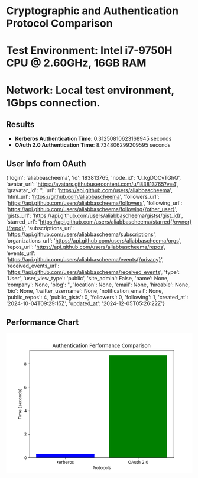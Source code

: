 
# Cryptographic and Authentication Protocol Comparison
# Test Environment: Intel i7-9750H CPU @ 2.60GHz, 16GB RAM
# Network: Local test environment, 1Gbps connection.

## Results
- **Kerberos Authentication Time**: 0.31250810623168945 seconds
- **OAuth 2.0 Authentication Time**: 8.734806299209595 seconds

## User Info from OAuth
{'login': 'aliabbascheema', 'id': 183813765, 'node_id': 'U_kgDOCvTGhQ', 'avatar_url': 'https://avatars.githubusercontent.com/u/183813765?v=4', 'gravatar_id': '', 'url': 'https://api.github.com/users/aliabbascheema', 'html_url': 'https://github.com/aliabbascheema', 'followers_url': 'https://api.github.com/users/aliabbascheema/followers', 'following_url': 'https://api.github.com/users/aliabbascheema/following{/other_user}', 'gists_url': 'https://api.github.com/users/aliabbascheema/gists{/gist_id}', 'starred_url': 'https://api.github.com/users/aliabbascheema/starred{/owner}{/repo}', 'subscriptions_url': 'https://api.github.com/users/aliabbascheema/subscriptions', 'organizations_url': 'https://api.github.com/users/aliabbascheema/orgs', 'repos_url': 'https://api.github.com/users/aliabbascheema/repos', 'events_url': 'https://api.github.com/users/aliabbascheema/events{/privacy}', 'received_events_url': 'https://api.github.com/users/aliabbascheema/received_events', 'type': 'User', 'user_view_type': 'public', 'site_admin': False, 'name': None, 'company': None, 'blog': '', 'location': None, 'email': None, 'hireable': None, 'bio': None, 'twitter_username': None, 'notification_email': None, 'public_repos': 4, 'public_gists': 0, 'followers': 0, 'following': 1, 'created_at': '2024-10-04T09:29:15Z', 'updated_at': '2024-12-05T05:26:22Z'}

## Performance Chart
![Performance Chart](performance_chart.png)